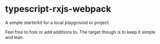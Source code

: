 # typescript-rxjs-webpack
A simple starterkit for a local playground or project.

Feel free to fork or add additions to. The target though is to keep it simple and lean.
